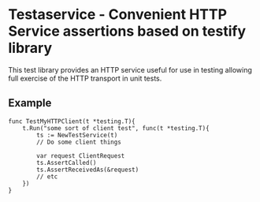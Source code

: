 # Testaservice - Convenient HTTP Service assertions based on testify library

This test library provides an HTTP service useful for use in testing allowing full
exercise of the HTTP transport in unit tests.


## Example

```
func TestMyHTTPClient(t *testing.T){
    t.Run("some sort of client test", func(t *testing.T){
        ts := NewTestService(t)
        // Do some client things

        var request ClientRequest
        ts.AssertCalled()
        ts.AssertReceivedAs(&request)
        // etc
    })
}
```
